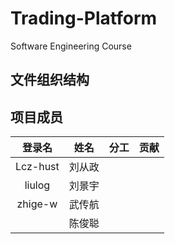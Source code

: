 # Trading-Platform
Software Engineering Course

## 文件组织结构



## 项目成员

|  登录名  |  姓名  | 分工 | 贡献 |
| :------: | :----: | :--: | :--: |
| Lcz-hust | 刘从政 |      |      |
|  liulog  | 刘景宇 |      |      |
| zhige-w  | 武传航 |      |      |
|          | 陈俊聪 |      |      |


